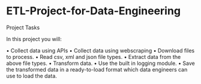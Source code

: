 # ETL-Project-for-Data-Engineering

Project Tasks

In this project you will:

  •	Collect data using APIs
  •	Collect data using webscraping
  •	Download files to process. 
  •	Read csv, xml and json file types.
  •	Extract data from the above file types.
  •	Transform data.
  •	Use the built in logging module.
  •	Save the transformed data in a ready-to-load format which data engineers can use to load the data.
